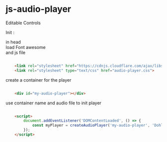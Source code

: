 # js-audio-player

Editable Controls  
  
Init : 

in head  
load Font awesome  
and js file  

```html

    <link rel="stylesheet" href="https://cdnjs.cloudflare.com/ajax/libs/font-awesome/6.0.0-beta3/css/all.min.css">
    <link rel="stylesheet" type="text/css" href="audio-player.css">

```
create a container for the player  
```html

    <div id="my-audio-player"></div>

```
use container name and audio file to init player  
```html

    <script>
        document.addEventListener('DOMContentLoaded', () => {  
            const myPlayer = createAudioPlayer('my-audio-player', 'Dohle.mp3');  
        });  
    </script>

```
